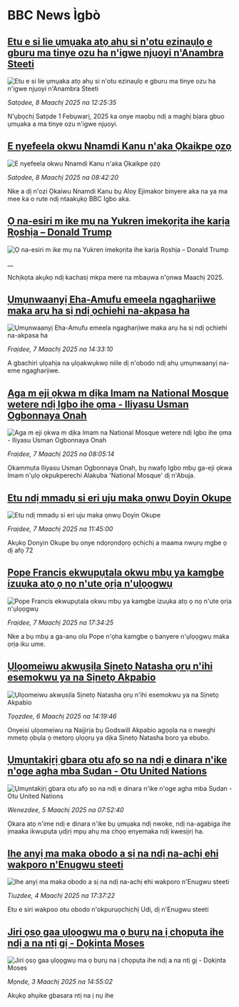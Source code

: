# BBC News Ìgbò## [Etu e si lie ụmụaka atọ ahụ si n'otu ezinaụlọ e gburu ma tinye ozu ha n'igwe njụoyi n'Anambra Steeti](https://www.bbc.com/igbo/articles/cgq0gvxjg9xo?at_campaign=githubrss)![Etu e si lie ụmụaka atọ ahụ si n'otu ezinaụlọ e gburu ma tinye ozu ha n'igwe njụoyi n'Anambra Steeti](https://ichef.bbci.co.uk/ace/standard/240/cpsprodpb/8c8a/live/e91c97e0-fc16-11ef-896e-d7e7fb1719a4.jpg)_Satọdee, 8 Maachị 2025 na 12:25:35_N'ụbọchị Satọde 1 Febụwarị, 2025 ka onye maọbụ ndị a maghị bịara gbuo ụmụaka a ma tinye ozu n'igwe njụoyi.## [E nyefeela okwu Nnamdi Kanu n'aka Ọkaikpe ọzọ](https://www.bbc.com/igbo/articles/cg5ylv5g3j3o?at_campaign=githubrss)![E nyefeela okwu Nnamdi Kanu n'aka Ọkaikpe ọzọ](https://ichef.bbci.co.uk/ace/standard/240/cpsprodpb/ea42/live/1d0fbfc0-fbf7-11ef-bf69-d3263679c391.jpg)_Satọdee, 8 Maachị 2025 na 08:42:20_Nke a dị n'ozi Ọkaiwu Nnamdi Kanu bụ Aloy Ejimakor binyere aka na ya ma mee ka o rute ndị ntaakụkọ BBC Igbo aka.## [Ọ na-esiri m ike mụ na Yukren imekọrịta ihe karịa Rọshịa – Donald Trump](https://www.bbc.co.uk/igbo/live/c778nl48lz4t?at_campaign=githubrss)![Ọ na-esiri m ike mụ na Yukren imekọrịta ihe karịa Rọshịa – Donald Trump](https://ichef.bbci.co.uk/ace/standard/240/cpsprodpb/a008/live/ae7d3e50-fbe9-11ef-9e61-71ee71f26eb1.png)__Nchịkọta akụkọ ndị kachasị mkpa mere na mbaụwa n'ọnwa Maachị 2025.## [Ụmụnwaanyị Eha-Amufu emeela ngagharịiwe maka arụ ha sị ndị ọchiehi na-akpasa ha](https://www.bbc.com/igbo/articles/c1jpzl5z14jo?at_campaign=githubrss)![Ụmụnwaanyị Eha-Amufu emeela ngagharịiwe maka arụ ha sị ndị ọchiehi na-akpasa ha](https://ichef.bbci.co.uk/ace/standard/240/cpsprodpb/15e2/live/b5411cf0-fb55-11ef-896e-d7e7fb1719a4.jpg)_Fraịdee, 7 Maachị 2025 na 14:33:10_A gbachiri ụlọahịa na ụlọakwụkwọ niile dị n'obodo ndị ahụ ụmụnwaanyị na-eme ngagharịiwe.## [Aga m eji ọkwa m dịka Imam na National Mosque wetere ndị Igbo ihe ọma - Iliyasu Usman Ogbonnaya Onah](https://www.bbc.com/igbo/articles/c5ymer64243o?at_campaign=githubrss)![Aga m eji ọkwa m dịka Imam na National Mosque wetere ndị Igbo ihe ọma - Iliyasu Usman Ogbonnaya Onah](https://ichef.bbci.co.uk/ace/standard/240/cpsprodpb/5dfd/live/c3b36c90-fac2-11ef-9e61-71ee71f26eb1.jpg)_Fraịdee, 7 Maachị 2025 na 08:05:14_Ọkammụta Iliyasu Usman Ogbonnaya Onah, bụ nwafọ Igbo mbụ ga-eji ọkwa Imam n'ụlọ okpukperechi Alakụba 'National Mosque' dị n'Abuja.## [Etu ndị mmadụ si eri uju maka ọnwụ  Doyin Okupe](https://www.bbc.com/igbo/articles/c74kd42y1pzo?at_campaign=githubrss)![Etu ndị mmadụ si eri uju maka ọnwụ  Doyin Okupe](https://ichef.bbci.co.uk/ace/standard/240/cpsprodpb/d323/live/7e590df0-fb47-11ef-b291-618bc0bdbe5f.jpg)_Fraịdee, 7 Maachị 2025 na 11:45:00_Akụkọ Donyin Okupe bụ onye ndọrọndọrọ ọchịchị a maama nwụrụ mgbe ọ dị afọ 72## [Pope Francis ekwupụtala okwu mbụ ya kamgbe izuụka atọ ọ nọ n'ute ọrịa n'ụlọọgwụ](https://www.bbc.com/igbo/articles/c789xprj2g8o?at_campaign=githubrss)![Pope Francis ekwupụtala okwu mbụ ya kamgbe izuụka atọ ọ nọ n'ute ọrịa n'ụlọọgwụ](https://ichef.bbci.co.uk/ace/standard/240/cpsprodpb/507e/live/118845a0-fb7a-11ef-8c03-7dfdbeeb2526.jpg)_Fraịdee, 7 Maachị 2025 na 17:34:25_Nke a bụ mbụ a ga-anụ olu Pope n'ọha kamgbe ọ banyere n'ụlọọgwụ maka ọrịa iku ume.## [Ụlọomeiwu akwụsịla Sịnetọ Natasha ọrụ n'ihi esemokwu ya na Sịnetọ Akpabio](https://www.bbc.com/igbo/articles/cwyj0v911pno?at_campaign=githubrss)![Ụlọomeiwu akwụsịla Sịnetọ Natasha ọrụ n'ihi esemokwu ya na Sịnetọ Akpabio](https://ichef.bbci.co.uk/ace/standard/240/cpsprodpb/bce6/live/c19a7110-fa95-11ef-a24f-f97f794e18ea.jpg)_Tọọzdee, 6 Maachị 2025 na 14:19:46_Onyeisi ụlọomeiwu na Naịjirịa bụ Godswill Akpabio agọọla na o nweghi mmetọ ọbụla ọ metọrọ ụlọọrụ ya dịka Sịnetọ Natasha boro ya ebubo.## [Ụmụntakịrị gbara otu afọ so na ndị e dinara n'ike n'oge agha mba Sụdan - Otu United Nations](https://www.bbc.com/igbo/articles/cy05wjll4rvo?at_campaign=githubrss)![Ụmụntakịrị gbara otu afọ so na ndị e dinara n'ike n'oge agha mba Sụdan - Otu United Nations](https://ichef.bbci.co.uk/ace/standard/240/cpsprodpb/50b9/live/82f3b540-f895-11ef-9902-69cbd80fa0ab.jpg)_Wenezdee, 5 Maachị 2025 na 07:52:40_Ọkara atọ n'ime ndị e dinara n'ike bụ ụmụaka ndị nwoke, ndị na-agabiga ihe ịmaaka ikwupụta ụdịrị mpụ ahụ ma chọọ enyemaka ndị kwesịịrị ha.## [Ihe anyị ma maka obodo a sị na ndị na-achị ehi wakporo n'Enugwu steeti](https://www.bbc.com/igbo/articles/ce8m31v2veko?at_campaign=githubrss)![Ihe anyị ma maka obodo a sị na ndị na-achị ehi wakporo n'Enugwu steeti](https://ichef.bbci.co.uk/ace/standard/240/cpsprodpb/a5e3/live/8cdbfd50-f91d-11ef-becb-07cbf84d799c.jpg)_Tiuzdee, 4 Maachị 2025 na 17:37:22_Etu e siri wakpoo otu obodo n'okpuruọchịchị Udi, dị n'Enugwu steeti## [Jiri ọsọ gaa ụlọọgwụ ma ọ bụrụ na ị chọpụta ihe ndị a na ntị gị - Dọkịnta Moses](https://www.bbc.com/igbo/articles/cvgw9zxdzwlo?at_campaign=githubrss)![Jiri ọsọ gaa ụlọọgwụ ma ọ bụrụ na ị chọpụta ihe ndị a na ntị gị - Dọkịnta Moses](https://ichef.bbci.co.uk/ace/standard/240/cpsprodpb/c213/live/5d467f60-f82e-11ef-a8b4-b37546a32a57.jpg)_Mọnde, 3 Maachị 2025 na 14:55:02_Akụkọ ahụike gbasara ntị na ị nụ ihe